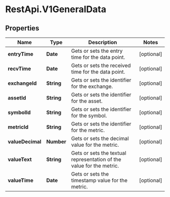 # RestApi.V1GeneralData

## Properties

Name | Type | Description | Notes
------------ | ------------- | ------------- | -------------
**entryTime** | **Date** | Gets or sets the entry time for the data point. | [optional] 
**recvTime** | **Date** | Gets or sets the received time for the data point. | [optional] 
**exchangeId** | **String** | Gets or sets the identifier for the exchange. | [optional] 
**assetId** | **String** | Gets or sets the identifier for the asset. | [optional] 
**symbolId** | **String** | Gets or sets the identifier for the symbol. | [optional] 
**metricId** | **String** | Gets or sets the identifier for the metric. | [optional] 
**valueDecimal** | **Number** | Gets or sets the decimal value for the metric. | [optional] 
**valueText** | **String** | Gets or sets the textual representation of the value for the metric. | [optional] 
**valueTime** | **Date** | Gets or sets the timestamp value for the metric. | [optional] 


